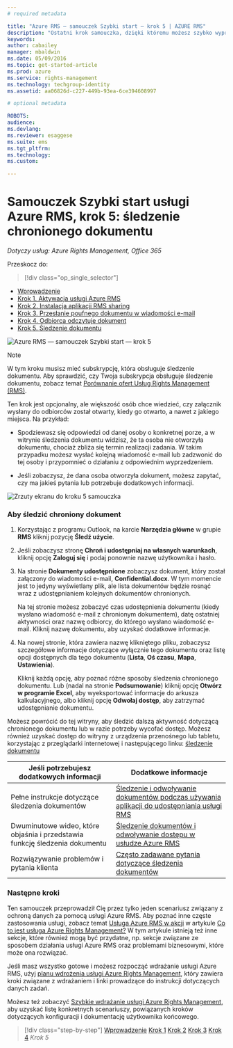 ```yaml
---
# required metadata

title: "Azure RMS — samouczek Szybki start — krok 5 | AZURE RMS"
description: "Ostatni krok samouczka, dzięki któremu możesz szybko wypróbować usługę Microsoft Azure Rights Management dla swojej organizacji. Wystarczy 5 prostych kroków, które powinny zająć mniej niż 15 minut."
keywords:
author: cabailey
manager: mbaldwin
ms.date: 05/09/2016
ms.topic: get-started-article
ms.prod: azure
ms.service: rights-management
ms.technology: techgroup-identity
ms.assetid: aa06826d-c227-449b-93ea-6ce394608997

# optional metadata

ROBOTS:
audience:
ms.devlang:
ms.reviewer: esaggese
ms.suite: ems
ms.tgt_pltfrm:
ms.technology:
ms.custom:

---
```



# Samouczek Szybki start usługi Azure RMS, krok 5: śledzenie chronionego dokumentu

*Dotyczy usług: Azure Rights Management, Office 365*


Przeskocz do: 
> [!div class="op_single_selector"]
- [Wprowadzenie](quick-start-tutorial.md)
- [Krok 1. Aktywacja usługi Azure RMS](tutorial-step1.md)
- [Krok 2. Instalacja aplikacji RMS sharing](tutorial-step2.md)
- [Krok 3. Przesłanie poufnego dokumentu w wiadomości e-mail](tutorial-step3.md)
- [Krok 4. Odbiorca odczytuje dokument](tutorial-step4.md)
- [Krok 5. Śledzenie dokumentu](tutorial-step5.md)

![Azure RMS — samouczek Szybki start — krok 5](../media/AzRMS_QuickStartSteps5.PNG)

> [!NOTE]
> W tym kroku musisz mieć subskrypcję, która obsługuje śledzenie dokumentu. Aby sprawdzić, czy Twoja subskrypcja obsługuje śledzenie dokumentu, zobacz temat [Porównanie ofert Usług Rights Management (RMS)](https://technet.microsoft.com/dn858608.aspx).

Ten krok jest opcjonalny, ale większość osób chce wiedzieć, czy załącznik wysłany do odbiorców został otwarty, kiedy go otwarto, a nawet z jakiego miejsca. Na przykład:

-   Spodziewasz się odpowiedzi od danej osoby o konkretnej porze, a w witrynie śledzenia dokumentu widzisz, że ta osoba nie otworzyła dokumentu, chociaż zbliża się termin realizacji zadania. W takim przypadku możesz wysłać kolejną wiadomość e-mail lub zadzwonić do tej osoby i przypomnieć o działaniu z odpowiednim wyprzedzeniem.

-   Jeśli zobaczysz, że dana osoba otworzyła dokument, możesz zapytać, czy ma jakieś pytania lub potrzebuje dodatkowych informacji.

![Zrzuty ekranu do kroku 5 samouczka](../media/AzRMS_Tutorial_5_Screenshots.png)

### Aby śledzić chroniony dokument

1.  Korzystając z programu Outlook, na karcie **Narzędzia główne** w grupie **RMS** kliknij pozycję **Śledź użycie**.

2.  Jeśli zobaczysz stronę **Chroń i udostępniaj na własnych warunkach**, kliknij opcję **Zaloguj się** i podaj ponownie nazwę użytkownika i hasło.

3.  Na stronie **Dokumenty udostępnione** zobaczysz dokument, który został załączony do wiadomości e-mail, **Confidential.docx**. W tym momencie jest to jedyny wyświetlany plik, ale lista dokumentów będzie rosnąć wraz z udostępnianiem kolejnych dokumentów chronionych.

    Na tej stronie możesz zobaczyć czas udostępnienia dokumentu (kiedy wysłano wiadomość e-mail z chronionym dokumentem), datę ostatniej aktywności oraz nazwę odbiorcy, do którego wysłano wiadomość e-mail. Kliknij nazwę dokumentu, aby uzyskać dodatkowe informacje.

4.  Na nowej stronie, która zawiera nazwę klikniętego pliku, zobaczysz szczegółowe informacje dotyczące wyłącznie tego dokumentu oraz listę opcji dostępnych dla tego dokumentu (**Lista**, **Oś czasu**, **Mapa**, **Ustawienia**).

    Kliknij każdą opcję, aby poznać różne sposoby śledzenia chronionego dokumentu. Lub (nadal na stronie **Podsumowanie**) kliknij opcję **Otwórz w programie Excel**, aby wyeksportować informacje do arkusza kalkulacyjnego, albo kliknij opcję **Odwołaj dostęp**, aby zatrzymać udostępnianie dokumentu.

Możesz powrócić do tej witryny, aby śledzić dalszą aktywność dotyczącą chronionego dokumentu lub w razie potrzeby wycofać dostęp. Możesz również uzyskać dostęp do witryny z urządzenia przenośnego lub tabletu, korzystając z przeglądarki internetowej i następującego linku: [śledzenie dokumentu](http://go.microsoft.com/fwlink/?LinkId=529562)

|Jeśli potrzebujesz dodatkowych informacji|Dodatkowe informacje|
|--------------------------------|--------------------------|
|Pełne instrukcje dotyczące śledzenia dokumentów|[Śledzenie i odwoływanie dokumentów podczas używania aplikacji do udostępniania usługi RMS](../rms-client/sharing-app-track-revoke.md)|
|Dwuminutowe wideo, które objaśnia i przedstawia funkcję śledzenia dokumentu|[Śledzenie dokumentów i odwoływanie dostępu w usłudze Azure RMS](http://channel9.msdn.com/Series/Information-Protection/Azure-RMS-Document-Tracking-and-Revocation)|
|Rozwiązywanie problemów i pytania klienta|[Często zadawane pytania dotyczące śledzenia dokumentów](https://technet.microsoft.com/dn947488)|

### Następne kroki
Ten samouczek przeprowadził Cię przez tylko jeden scenariusz związany z ochroną danych za pomocą usługi Azure RMS. Aby poznać inne częste zastosowania usługi, zobacz temat [Usługa Azure RMS w akcji](../understand-explore/what-admins-users-see.md) w artykule [Co to jest usługa Azure Rights Management?](../understand-explore/what-is-azure-rms.md) W tym artykule istnieją też inne sekcje, które również mogą być przydatne, np. sekcje związane ze sposobem działania usługi Azure RMS oraz problemami biznesowymi, które może ona rozwiązać.

Jeśli masz wszystko gotowe i możesz rozpocząć wdrażanie usługi Azure RMS, użyj [planu wdrożenia usługi Azure Rights Management](../plan-design/deployment-roadmap.md), który zawiera kroki związane z wdrażaniem i linki prowadzące do instrukcji dotyczących danych zadań.

Możesz też zobaczyć [Szybkie wdrażanie usługi Azure Rights Management](../get-started/rapid-deployment-guide.md), aby uzyskać listę konkretnych scenariuszy, powiązanych kroków dotyczących konfiguracji i dokumentację użytkownika końcowego.

>[!div class="step-by-step"] [Wprowadzenie](quick-start-tutorial.md)
[Krok 1](tutorial-step1.md)
[Krok 2](tutorial-step2.md)
[Krok 3](tutorial-step3.md)
[Krok 4](tutorial-step4.md)
*Krok 5*


<!--HONumber=May16_HO2-->


